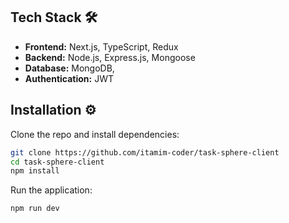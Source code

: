 ## Tech Stack 🛠️

- **Frontend:** Next.js, TypeScript, Redux  
- **Backend:** Node.js, Express.js, Mongoose  
- **Database:** MongoDB, 
- **Authentication:** JWT  

## Installation ⚙️

Clone the repo and install dependencies:

```bash
git clone https://github.com/itamim-coder/task-sphere-client
cd task-sphere-client
npm install
```

Run the application:

```bash
npm run dev
```